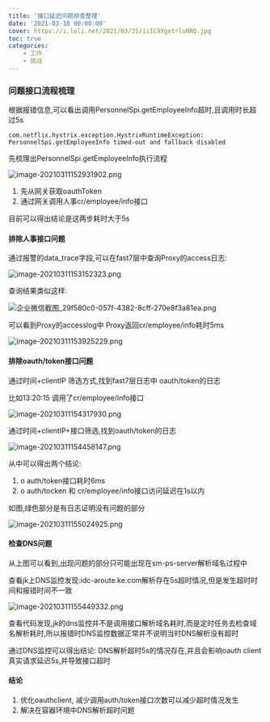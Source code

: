 ```yaml
---
title: '接口延迟问题排查整理'
date: '2021-03-18 00:00:00'
cover: https://i.loli.net/2021/03/25/1iIC9XgetrluNRQ.jpg
toc: true
categories:
    - 工作
    - 挑战
---
```


### 问题接口流程梳理

根据报错信息,可以看出调用PersonnelSpi.getEmployeeInfo超时,且调用时长超过5s

```
com.netflix.hystrix.exception.HystrixRuntimeException: PersonnelSpi.getEmployeeInfo timed-out and fallback disabled
```



先梳理出PersonnelSpi.getEmployeeInfo执行流程

![image-20210311152931902.png](https://i.loli.net/2021/03/25/lvnJTfYs4Pdxmg1.png)

1. 先从网关获取oauthToken
2. 通过网关调用人事cr/employee/info接口

目前可以得出结论是这两步耗时大于5s



#### 排除人事接口问题

通过报警的data_trace字段,可以在fast7层中查询Proxy的access日志:

![image-20210311153152323.png](https://i.loli.net/2021/03/25/jZciokJmld9Q5IU.png)



查询结果类似这样:

![企业微信截图_29f580c0-057f-4382-8cff-270e8f3a81ea.png](https://i.loli.net/2021/03/25/jo5fDxKiZHTQnmg.png)



可以看到Proxy的accesslog中 Proxy返回cr/employee/info耗时5ms

![image-20210311153925229.png](https://i.loli.net/2021/03/25/WNn92tJzfu7KImj.png)

#### 排除oauth/token接口问题

通过时间+clientIP 筛选方式,找到fast7层日志中 oauth/token的日志

比如13:20:15 调用了cr/employee/info接口

![image-20210311154317930.png](https://i.loli.net/2021/03/25/u2Io7BksalcOZJ1.png)

通过时间+clientIP+接口筛选,找到oauth/token的日志

![image-20210311154458147.png](https://i.loli.net/2021/03/25/sPqtOJrRCzZ7DeG.png)

从中可以得出两个结论:

1. o auth/token接口耗时6ms
2. o auth/tocken 和 cr/employee/info接口访问延迟在1s以内

如图,绿色部分是有日志证明没有问题的部分

![image-20210311155024925.png](https://i.loli.net/2021/03/25/Lsbtgna3cfMVJI9.png)

#### 检查DNS问题

从上图可以看到,出现问题的部分只可能出现在sm-ps-server解析域名过程中

查看jk上DNS监控发现:idc-aroute.ke.com解析存在5s超时情况,但是发生超时时间和报错时间不一致

![image-20210311155449332.png](https://i.loli.net/2021/03/25/Q3UyPThf4rBFaW9.png)

查看代码发现,jk的dns监控并不是调用接口解析域名耗时,而是定时任务去检查域名解析耗时,所以报错时DNS监控数据正常并不说明当时DNS解析没有超时

通过DNS监控可以得出结论: DNS解析超时5s的情况存在,并且会影响oauth client真实请求延迟5s,并导致接口超时

#### 结论

1. 优化oauthclient, 减少调用auth/token接口次数可以减少超时情况发生
2. 解决在容器环境中DNS解析超时问题

